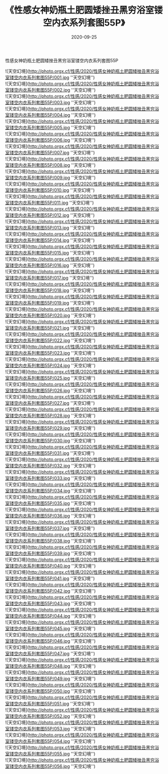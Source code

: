 ﻿---
layout: post
title:  《性感女神奶瓶土肥圆矮挫丑黑穷浴室镂空内衣系列套图55P》
date:   2020-09-25
img: http://photo.orgx.cf/性感/2020/性感女神奶瓶土肥圆矮挫丑黑穷浴室镂空内衣系列套图55P/000.jpg
tags: [美女, 性感, 泳衣]
---

性感女神奶瓶土肥圆矮挫丑黑穷浴室镂空内衣系列套图55P



![天空幻境](http://photo.orgx.cf/性感/2020/性感女神奶瓶土肥圆矮挫丑黑穷浴室镂空内衣系列套图55P/001.jpg ''天空幻境'') <br>
![天空幻境](http://photo.orgx.cf/性感/2020/性感女神奶瓶土肥圆矮挫丑黑穷浴室镂空内衣系列套图55P/002.jpg ''天空幻境'') <br>
![天空幻境](http://photo.orgx.cf/性感/2020/性感女神奶瓶土肥圆矮挫丑黑穷浴室镂空内衣系列套图55P/003.jpg ''天空幻境'') <br>
![天空幻境](http://photo.orgx.cf/性感/2020/性感女神奶瓶土肥圆矮挫丑黑穷浴室镂空内衣系列套图55P/004.jpg ''天空幻境'') <br>
![天空幻境](http://photo.orgx.cf/性感/2020/性感女神奶瓶土肥圆矮挫丑黑穷浴室镂空内衣系列套图55P/005.jpg ''天空幻境'') <br>
![天空幻境](http://photo.orgx.cf/性感/2020/性感女神奶瓶土肥圆矮挫丑黑穷浴室镂空内衣系列套图55P/006.jpg ''天空幻境'') <br>
![天空幻境](http://photo.orgx.cf/性感/2020/性感女神奶瓶土肥圆矮挫丑黑穷浴室镂空内衣系列套图55P/007.jpg ''天空幻境'') <br>
![天空幻境](http://photo.orgx.cf/性感/2020/性感女神奶瓶土肥圆矮挫丑黑穷浴室镂空内衣系列套图55P/008.jpg ''天空幻境'') <br>
![天空幻境](http://photo.orgx.cf/性感/2020/性感女神奶瓶土肥圆矮挫丑黑穷浴室镂空内衣系列套图55P/009.jpg ''天空幻境'') <br>
![天空幻境](http://photo.orgx.cf/性感/2020/性感女神奶瓶土肥圆矮挫丑黑穷浴室镂空内衣系列套图55P/010.jpg ''天空幻境'') <br>
![天空幻境](http://photo.orgx.cf/性感/2020/性感女神奶瓶土肥圆矮挫丑黑穷浴室镂空内衣系列套图55P/011.jpg ''天空幻境'') <br>
![天空幻境](http://photo.orgx.cf/性感/2020/性感女神奶瓶土肥圆矮挫丑黑穷浴室镂空内衣系列套图55P/012.jpg ''天空幻境'') <br>
![天空幻境](http://photo.orgx.cf/性感/2020/性感女神奶瓶土肥圆矮挫丑黑穷浴室镂空内衣系列套图55P/013.jpg ''天空幻境'') <br>
![天空幻境](http://photo.orgx.cf/性感/2020/性感女神奶瓶土肥圆矮挫丑黑穷浴室镂空内衣系列套图55P/014.jpg ''天空幻境'') <br>
![天空幻境](http://photo.orgx.cf/性感/2020/性感女神奶瓶土肥圆矮挫丑黑穷浴室镂空内衣系列套图55P/015.jpg ''天空幻境'') <br>
![天空幻境](http://photo.orgx.cf/性感/2020/性感女神奶瓶土肥圆矮挫丑黑穷浴室镂空内衣系列套图55P/016.jpg ''天空幻境'') <br>
![天空幻境](http://photo.orgx.cf/性感/2020/性感女神奶瓶土肥圆矮挫丑黑穷浴室镂空内衣系列套图55P/017.jpg ''天空幻境'') <br>
![天空幻境](http://photo.orgx.cf/性感/2020/性感女神奶瓶土肥圆矮挫丑黑穷浴室镂空内衣系列套图55P/018.jpg ''天空幻境'') <br>
![天空幻境](http://photo.orgx.cf/性感/2020/性感女神奶瓶土肥圆矮挫丑黑穷浴室镂空内衣系列套图55P/019.jpg ''天空幻境'') <br>
![天空幻境](http://photo.orgx.cf/性感/2020/性感女神奶瓶土肥圆矮挫丑黑穷浴室镂空内衣系列套图55P/020.jpg ''天空幻境'') <br>
![天空幻境](http://photo.orgx.cf/性感/2020/性感女神奶瓶土肥圆矮挫丑黑穷浴室镂空内衣系列套图55P/021.jpg ''天空幻境'') <br>
![天空幻境](http://photo.orgx.cf/性感/2020/性感女神奶瓶土肥圆矮挫丑黑穷浴室镂空内衣系列套图55P/022.jpg ''天空幻境'') <br>
![天空幻境](http://photo.orgx.cf/性感/2020/性感女神奶瓶土肥圆矮挫丑黑穷浴室镂空内衣系列套图55P/023.jpg ''天空幻境'') <br>
![天空幻境](http://photo.orgx.cf/性感/2020/性感女神奶瓶土肥圆矮挫丑黑穷浴室镂空内衣系列套图55P/024.jpg ''天空幻境'') <br>
![天空幻境](http://photo.orgx.cf/性感/2020/性感女神奶瓶土肥圆矮挫丑黑穷浴室镂空内衣系列套图55P/025.jpg ''天空幻境'') <br>
![天空幻境](http://photo.orgx.cf/性感/2020/性感女神奶瓶土肥圆矮挫丑黑穷浴室镂空内衣系列套图55P/026.jpg ''天空幻境'') <br>
![天空幻境](http://photo.orgx.cf/性感/2020/性感女神奶瓶土肥圆矮挫丑黑穷浴室镂空内衣系列套图55P/027.jpg ''天空幻境'') <br>
![天空幻境](http://photo.orgx.cf/性感/2020/性感女神奶瓶土肥圆矮挫丑黑穷浴室镂空内衣系列套图55P/028.jpg ''天空幻境'') <br>
![天空幻境](http://photo.orgx.cf/性感/2020/性感女神奶瓶土肥圆矮挫丑黑穷浴室镂空内衣系列套图55P/029.jpg ''天空幻境'') <br>
![天空幻境](http://photo.orgx.cf/性感/2020/性感女神奶瓶土肥圆矮挫丑黑穷浴室镂空内衣系列套图55P/030.jpg ''天空幻境'') <br>
![天空幻境](http://photo.orgx.cf/性感/2020/性感女神奶瓶土肥圆矮挫丑黑穷浴室镂空内衣系列套图55P/031.jpg ''天空幻境'') <br>
![天空幻境](http://photo.orgx.cf/性感/2020/性感女神奶瓶土肥圆矮挫丑黑穷浴室镂空内衣系列套图55P/032.jpg ''天空幻境'') <br>
![天空幻境](http://photo.orgx.cf/性感/2020/性感女神奶瓶土肥圆矮挫丑黑穷浴室镂空内衣系列套图55P/033.jpg ''天空幻境'') <br>
![天空幻境](http://photo.orgx.cf/性感/2020/性感女神奶瓶土肥圆矮挫丑黑穷浴室镂空内衣系列套图55P/034.jpg ''天空幻境'') <br>
![天空幻境](http://photo.orgx.cf/性感/2020/性感女神奶瓶土肥圆矮挫丑黑穷浴室镂空内衣系列套图55P/035.jpg ''天空幻境'') <br>
![天空幻境](http://photo.orgx.cf/性感/2020/性感女神奶瓶土肥圆矮挫丑黑穷浴室镂空内衣系列套图55P/036.jpg ''天空幻境'') <br>
![天空幻境](http://photo.orgx.cf/性感/2020/性感女神奶瓶土肥圆矮挫丑黑穷浴室镂空内衣系列套图55P/037.jpg ''天空幻境'') <br>
![天空幻境](http://photo.orgx.cf/性感/2020/性感女神奶瓶土肥圆矮挫丑黑穷浴室镂空内衣系列套图55P/038.jpg ''天空幻境'') <br>
![天空幻境](http://photo.orgx.cf/性感/2020/性感女神奶瓶土肥圆矮挫丑黑穷浴室镂空内衣系列套图55P/039.jpg ''天空幻境'') <br>
![天空幻境](http://photo.orgx.cf/性感/2020/性感女神奶瓶土肥圆矮挫丑黑穷浴室镂空内衣系列套图55P/040.jpg ''天空幻境'') <br>
![天空幻境](http://photo.orgx.cf/性感/2020/性感女神奶瓶土肥圆矮挫丑黑穷浴室镂空内衣系列套图55P/041.jpg ''天空幻境'') <br>
![天空幻境](http://photo.orgx.cf/性感/2020/性感女神奶瓶土肥圆矮挫丑黑穷浴室镂空内衣系列套图55P/042.jpg ''天空幻境'') <br>
![天空幻境](http://photo.orgx.cf/性感/2020/性感女神奶瓶土肥圆矮挫丑黑穷浴室镂空内衣系列套图55P/043.jpg ''天空幻境'') <br>
![天空幻境](http://photo.orgx.cf/性感/2020/性感女神奶瓶土肥圆矮挫丑黑穷浴室镂空内衣系列套图55P/044.jpg ''天空幻境'') <br>
![天空幻境](http://photo.orgx.cf/性感/2020/性感女神奶瓶土肥圆矮挫丑黑穷浴室镂空内衣系列套图55P/045.jpg ''天空幻境'') <br>
![天空幻境](http://photo.orgx.cf/性感/2020/性感女神奶瓶土肥圆矮挫丑黑穷浴室镂空内衣系列套图55P/046.jpg ''天空幻境'') <br>
![天空幻境](http://photo.orgx.cf/性感/2020/性感女神奶瓶土肥圆矮挫丑黑穷浴室镂空内衣系列套图55P/047.jpg ''天空幻境'') <br>
![天空幻境](http://photo.orgx.cf/性感/2020/性感女神奶瓶土肥圆矮挫丑黑穷浴室镂空内衣系列套图55P/048.jpg ''天空幻境'') <br>
![天空幻境](http://photo.orgx.cf/性感/2020/性感女神奶瓶土肥圆矮挫丑黑穷浴室镂空内衣系列套图55P/049.jpg ''天空幻境'') <br>
![天空幻境](http://photo.orgx.cf/性感/2020/性感女神奶瓶土肥圆矮挫丑黑穷浴室镂空内衣系列套图55P/050.jpg ''天空幻境'') <br>
![天空幻境](http://photo.orgx.cf/性感/2020/性感女神奶瓶土肥圆矮挫丑黑穷浴室镂空内衣系列套图55P/051.jpg ''天空幻境'') <br>
![天空幻境](http://photo.orgx.cf/性感/2020/性感女神奶瓶土肥圆矮挫丑黑穷浴室镂空内衣系列套图55P/052.jpg ''天空幻境'') <br>
![天空幻境](http://photo.orgx.cf/性感/2020/性感女神奶瓶土肥圆矮挫丑黑穷浴室镂空内衣系列套图55P/053.jpg ''天空幻境'') <br>
![天空幻境](http://photo.orgx.cf/性感/2020/性感女神奶瓶土肥圆矮挫丑黑穷浴室镂空内衣系列套图55P/054.jpg ''天空幻境'') <br>
![天空幻境](http://photo.orgx.cf/性感/2020/性感女神奶瓶土肥圆矮挫丑黑穷浴室镂空内衣系列套图55P/055.jpg ''天空幻境'') <br>
![天空幻境](http://photo.orgx.cf/性感/2020/性感女神奶瓶土肥圆矮挫丑黑穷浴室镂空内衣系列套图55P/056.jpg ''天空幻境'') <br>